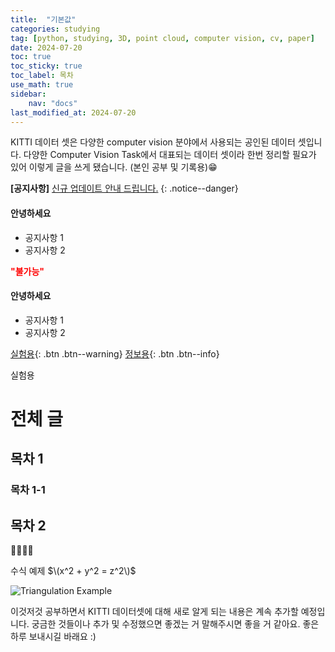 ```yaml
---
title:  "기본값" 
categories: studying
tag: [python, studying, 3D, point cloud, computer vision, cv, paper]
date: 2024-07-20
toc: true
toc_sticky: true
toc_label: 목차
use_math: true
sidebar:
    nav: "docs"
last_modified_at: 2024-07-20
---
```


KITTI 데이터 셋은 다양한 computer vision 분야에서 사용되는 공인된 데이터 셋입니다. 다양한 Computer Vision Task에서 대표되는 데이터 셋이라 한번 정리할 필요가 있어 이렇게 글을 쓰게 됐습니다. (본인 공부 및 기록용)😁

**[공지사항]** [신규 업데이트 안내 드립니다.](https://www.google.com/)
{: .notice--danger}

<div class="notice--info">
    <h4> 안녕하세요 </h4>
    <ul>
        <li> 공지사항 1 </li>
        <li> 공지사항 2 </li>
    </ul>
</div>

<span style="color:red;">**"불가능"**</span>

<div class="notice--success">
    <h4> 안녕하세요 </h4>
    <ul>
        <li> 공지사항 1 </li>
        <li> 공지사항 2 </li>
    </ul>
</div>

[실험용](https://www.google.com/){: .btn .btn--warning}
[정보용](https://www.google.com/){: .btn .btn--info}

실험용 

# 전체 글
## 목차 1
### 목차 1-1
## 목차 2

🌟😁😱🤬

수식 예제 $\(x^2 + y^2 = z^2\)$

![Triangulation Example]({{site.url}}/assets/images/triangulation.png)

이것저것 공부하면서 KITTI 데이터셋에 대해 새로 알게 되는 내용은 계속 추가할 예정입니다. 궁금한 것들이나 추가 및 수정했으면 좋겠는 거 말해주시면 좋을 거 같아요.
좋은 하루 보내시길 바래요 :)
